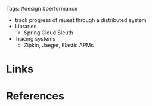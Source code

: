 Tags: #design #performance

- track progress of reuest through a distributed system
- Libraries
	- Spring Cloud Sleuth
- Tracing systems
	- Zipkin, Jaeger, Elastic APMs

# Links

# References